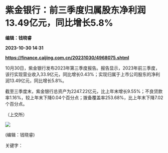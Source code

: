 # 紫金银行：前三季度归属股东净利润13.49亿元，同比增长5.8%
**编辑：钱晓睿**

**2023-10-30 14:31**

**https://finance.caijing.com.cn/20231030/4968075.shtml**

10月30日，紫金银行发布2023年第三季度报告。报告显示，2023年前三季度，该行实现营业收入33.9亿元，同比增长0.43%；实现归属于上市公司股东的净利润13.49亿元，同比增长5.8%。

截至三季度末，紫金银行总资产为2247.22亿元，比上年末增长9.55%；不良贷款率1.16%，较上年末下降0.04个百分点；拨备覆盖率253.68%，比上年末下降7.02个百分点。

（上交所）

![](https://tx1.cdn.caijing.com.cn/2014-03-27/114048455.jpg)

(编辑：钱晓睿)

关键字：